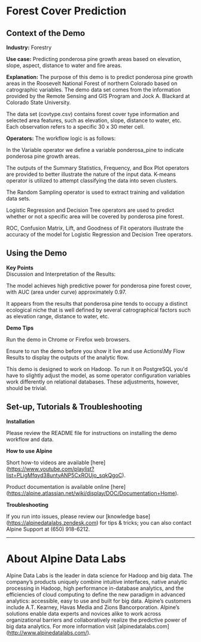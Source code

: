 # Forest Cover Prediction 
	

## Context of the Demo

__Industry:__  Forestry

__Use case:__  Predicting ponderosa pine growth areas based on elevation, slope, aspect, distance to water and fire areas.

__Explanation:__  The purpose of this demo is to predict ponderosa pine growth areas in the Roosevelt National Forest of northern Colorado based on catrographic variables.  The demo data set comes from the information provided by the Remote Sensing and GIS Program and Jock A. Blackard at Colorado State University.

The data set (covtype.csv) contains forest cover type information and selected area features, such as elevation, slope, distance to water, etc. Each observation refers to a specific 30 x 30 meter cell. 

__Operators:__  The workflow logic is as follows:

In the Variable operator we define a variable ponderosa_pine to indicate ponderosa pine growth areas.  

The outputs of the Summary Statistics, Frequency, and Box Plot operators are provided to better illustrate the nature of the input data. K-means operator is utilized to attempt classifying the data into seven clusters.

The Random Sampling operator is used to extract training and validation data sets.

Logistic Regression and Decision Tree operators are used to predict whether or not a specific area will be covered by ponderosa pine forest.  

ROC, Confusion Matrix, Lift, and Goodness of Fit operators illustrate the accuracy of the model for Logistic Regression and Decision Tree operators.


## Using the Demo

__Key Points__  
Discussion and Interpretation of the Results:

The model achieves high predictive power for ponderosa pine forest cover, with AUC (area under curve) approximately 0.97. 

It appears from the results that ponderosa pine tends to occupy a distinct ecological niche that is well defined by several catrographical factors such as elevation range, distance to water, etc.


__Demo Tips__

Run the demo in Chrome or Firefox web browsers.

Ensure to run the demo before you show it live and use Actions\My Flow Results to display the outputs of the analytic flow.

This demo is designed to work on Hadoop. To run it on PostgreSQL you'd have to slightly adjust the model, as some operator configuration variables work differently on relational databases. These adjustments, however, should be trivial.

## Set-up, Tutorials & Troubleshooting

__Installation__

Please review the README file for instructions on installing the demo workflow and data.

__How to use Alpine__

Short how-to videos are available [here] (https://www.youtube.com/playlist?list=PLigMfqyd38untyANP5CxROUjo_sqkQgoC).

Product documentation is available online [here] (https://alpine.atlassian.net/wiki/display/DOC/Documentation+Home).

__Troubleshooting__

If you run into issues, please review our [knowledge base] (https://alpinedatalabs.zendesk.com) for tips & tricks; you can also contact Alpine Support at (650) 918-6212.

-----

# About Alpine Data Labs

Alpine Data Labs is the leader in data science for Hadoop and big data. The company’s products uniquely combine intuitive interfaces, native analytic processing in Hadoop, high performance in-database analytics, and the efficiencies of cloud computing to define the new paradigm in advanced analytics: accessible, easy to use and built for big data. Alpine’s customers include A.T. Kearney, Havas Media and Zions Bancorporation. Alpine’s solutions enable data experts and novices alike to work across organizational barriers and collaboratively realize the predictive power of big data analytics. For more information visit [alpinedatalabs.com] (http://www.alpinedatalabs.com/).
